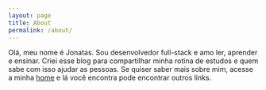 ```yaml
---
layout: page
title: About
permalink: /about/
---
```


Olá, meu nome é Jonatas. Sou desenvolvedor full-stack e amo ler, aprender e ensinar. Criei esse blog para compartilhar minha rotina de estudos e quem sabe com isso ajudar as pessoas. Se quiser saber mais sobre mim, acesse a minha [home](http://jonatasleon.com) e lá você encontra pode encontrar outros links.

